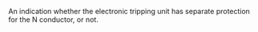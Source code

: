 ﻿An indication whether the electronic tripping unit has separate protection for the N conductor, or not.
